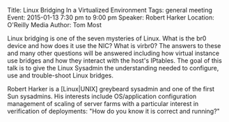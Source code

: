 Title: Linux Bridging In a Virtualized Environment
Tags: general meeting
Event: 2015-01-13 7:30 pm to 9:00 pm
Speaker: Robert Harker
Location: O'Reilly Media
Author: Tom Most

Linux bridging is one of the seven mysteries of Linux.
What is the br0 device and how does it use the NIC?
What is virbr0?
The answers to these and many other questions will be answered including how virtual instance use bridges and how they interact with the host's IPtables.
The goal of this talk is to give the Linux Sysadmin the understanding needed to configure, use and trouble-shoot Linux bridges.

Robert Harker is a [Linux|UNIX] greybeard sysadmin and one of the first Sun sysadmins.
His interests include OS/application configuration management of scaling of server farms with a particular interest in verification of deployments: "How do you know it is correct and running?"
